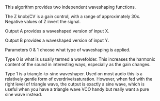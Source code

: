 
This algorithm provides two independent waveshaping functions. 

The Z knob/CV is a gain control, with a range of approximately 30x. Negative values of Z invert the signal.

Output A provides a waveshaped version of input X.

Output B provides a waveshaped version of input Y.

Parameters 0 & 1 choose what type of waveshaping is applied.

Type 0 is what is usually termed a wavefolder. This increases the harmonic content of the sound in interesting ways,
especially as the gain changes.

Type 1 is a triangle-to-sine waveshaper. Used on most audio this is a relatively gentle form of overdrive/saturation.
However, when fed with the right level of triangle wave, the output is exactly a sine wave, which is useful when you
have a triangle wave VCO handy but really want a pure sine wave instead.
